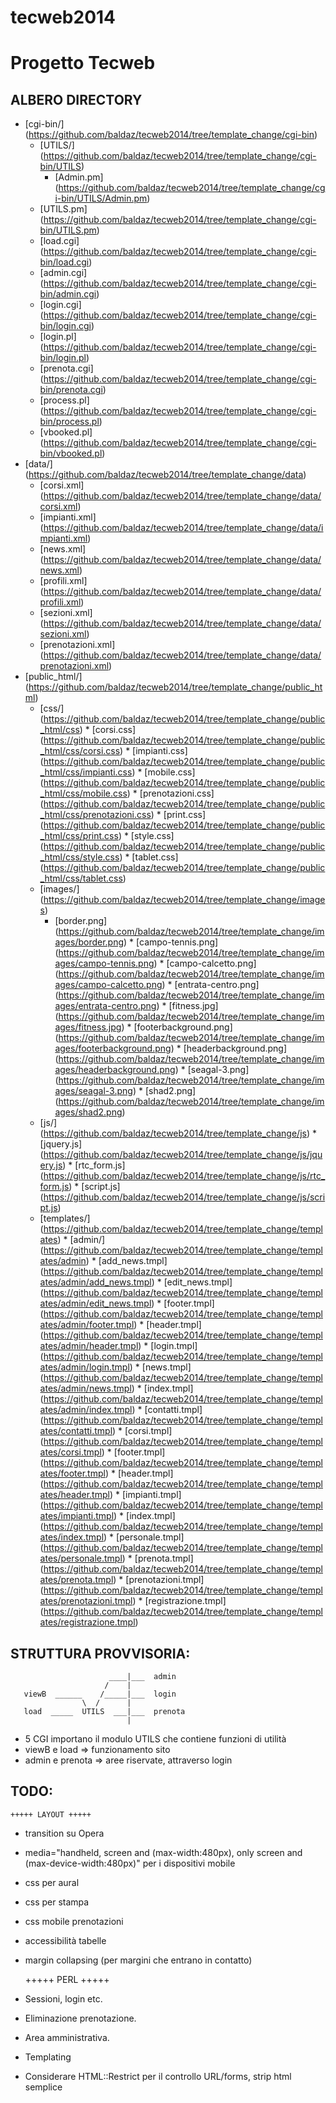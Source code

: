 tecweb2014
==========

# Progetto Tecweb

## ALBERO DIRECTORY

* [cgi-bin/] (https://github.com/baldaz/tecweb2014/tree/template_change/cgi-bin)
     * [UTILS/] (https://github.com/baldaz/tecweb2014/tree/template_change/cgi-bin/UTILS)
          * [Admin.pm] (https://github.com/baldaz/tecweb2014/tree/template_change/cgi-bin/UTILS/Admin.pm)
     * [UTILS.pm] (https://github.com/baldaz/tecweb2014/tree/template_change/cgi-bin/UTILS.pm)
     * [load.cgi] (https://github.com/baldaz/tecweb2014/tree/template_change/cgi-bin/load.cgi)	
     * [admin.cgi] (https://github.com/baldaz/tecweb2014/tree/template_change/cgi-bin/admin.cgi)
     * [login.cgi] (https://github.com/baldaz/tecweb2014/tree/template_change/cgi-bin/login.cgi)
     * [login.pl] (https://github.com/baldaz/tecweb2014/tree/template_change/cgi-bin/login.pl)
     * [prenota.cgi] (https://github.com/baldaz/tecweb2014/tree/template_change/cgi-bin/prenota.cgi)
     * [process.pl] (https://github.com/baldaz/tecweb2014/tree/template_change/cgi-bin/process.pl)
     * [vbooked.pl] (https://github.com/baldaz/tecweb2014/tree/template_change/cgi-bin/vbooked.pl)
* [data/] (https://github.com/baldaz/tecweb2014/tree/template_change/data)
     * [corsi.xml] (https://github.com/baldaz/tecweb2014/tree/template_change/data/corsi.xml) 
     * [impianti.xml] (https://github.com/baldaz/tecweb2014/tree/template_change/data/impianti.xml)
     * [news.xml] (https://github.com/baldaz/tecweb2014/tree/template_change/data/news.xml)	
     * [profili.xml] (https://github.com/baldaz/tecweb2014/tree/template_change/data/profili.xml)
     * [sezioni.xml] (https://github.com/baldaz/tecweb2014/tree/template_change/data/sezioni.xml)
     * [prenotazioni.xml] (https://github.com/baldaz/tecweb2014/tree/template_change/data/prenotazioni.xml)
* [public_html/] (https://github.com/baldaz/tecweb2014/tree/template_change/public_html)
     * [css/] (https://github.com/baldaz/tecweb2014/tree/template_change/public_html/css)
	  * [corsi.css] (https://github.com/baldaz/tecweb2014/tree/template_change/public_html/css/corsi.css)
	  * [impianti.css] (https://github.com/baldaz/tecweb2014/tree/template_change/public_html/css/impianti.css)
	  * [mobile.css] (https://github.com/baldaz/tecweb2014/tree/template_change/public_html/css/mobile.css)
	  * [prenotazioni.css] (https://github.com/baldaz/tecweb2014/tree/template_change/public_html/css/prenotazioni.css)
	  * [print.css] (https://github.com/baldaz/tecweb2014/tree/template_change/public_html/css/print.css)
	  * [style.css] (https://github.com/baldaz/tecweb2014/tree/template_change/public_html/css/style.css)
	  * [tablet.css] (https://github.com/baldaz/tecweb2014/tree/template_change/public_html/css/tablet.css)
     * [images/] (https://github.com/baldaz/tecweb2014/tree/template_change/images) 
          * [border.png] (https://github.com/baldaz/tecweb2014/tree/template_change/images/border.png)
	  * [campo-tennis.png] (https://github.com/baldaz/tecweb2014/tree/template_change/images/campo-tennis.png)
	  * [campo-calcetto.png] (https://github.com/baldaz/tecweb2014/tree/template_change/images/campo-calcetto.png)
	  * [entrata-centro.png] (https://github.com/baldaz/tecweb2014/tree/template_change/images/entrata-centro.png)
	  * [fitness.jpg] (https://github.com/baldaz/tecweb2014/tree/template_change/images/fitness.jpg)
	  * [footerbackground.png] (https://github.com/baldaz/tecweb2014/tree/template_change/images/footerbackground.png)
	  * [headerbackground.png] (https://github.com/baldaz/tecweb2014/tree/template_change/images/headerbackground.png)
	  * [seagal-3.png] (https://github.com/baldaz/tecweb2014/tree/template_change/images/seagal-3.png)
	  * [shad2.png] (https://github.com/baldaz/tecweb2014/tree/template_change/images/shad2.png)
     * [js/] (https://github.com/baldaz/tecweb2014/tree/template_change/js)
	  * [jquery.js] (https://github.com/baldaz/tecweb2014/tree/template_change/js/jquery.js)
	  * [rtc_form.js] (https://github.com/baldaz/tecweb2014/tree/template_change/js/rtc_form.js)
	  * [script.js] (https://github.com/baldaz/tecweb2014/tree/template_change/js/script.js)
     * [templates/] (https://github.com/baldaz/tecweb2014/tree/template_change/templates)
	  * [admin/] (https://github.com/baldaz/tecweb2014/tree/template_change/templates/admin)
	       * [add_news.tmpl] (https://github.com/baldaz/tecweb2014/tree/template_change/templates/admin/add_news.tmpl)
	       * [edit_news.tmpl] (https://github.com/baldaz/tecweb2014/tree/template_change/templates/admin/edit_news.tmpl)
	       * [footer.tmpl] (https://github.com/baldaz/tecweb2014/tree/template_change/templates/admin/footer.tmpl)
	       * [header.tmpl] (https://github.com/baldaz/tecweb2014/tree/template_change/templates/admin/header.tmpl)
	       * [login.tmpl] (https://github.com/baldaz/tecweb2014/tree/template_change/templates/admin/login.tmpl)
	       * [news.tmpl] (https://github.com/baldaz/tecweb2014/tree/template_change/templates/admin/news.tmpl)
	       * [index.tmpl] (https://github.com/baldaz/tecweb2014/tree/template_change/templates/admin/index.tmpl)
	  * [contatti.tmpl] (https://github.com/baldaz/tecweb2014/tree/template_change/templates/contatti.tmpl)
	  * [corsi.tmpl] (https://github.com/baldaz/tecweb2014/tree/template_change/templates/corsi.tmpl)
	  * [footer.tmpl] (https://github.com/baldaz/tecweb2014/tree/template_change/templates/footer.tmpl)
	  * [header.tmpl] (https://github.com/baldaz/tecweb2014/tree/template_change/templates/header.tmpl)
	  * [impianti.tmpl] (https://github.com/baldaz/tecweb2014/tree/template_change/templates/impianti.tmpl)
	  * [index.tmpl] (https://github.com/baldaz/tecweb2014/tree/template_change/templates/index.tmpl)
	  * [personale.tmpl] (https://github.com/baldaz/tecweb2014/tree/template_change/templates/personale.tmpl)
	  * [prenota.tmpl] (https://github.com/baldaz/tecweb2014/tree/template_change/templates/prenota.tmpl)
	  * [prenotazioni.tmpl] (https://github.com/baldaz/tecweb2014/tree/template_change/templates/prenotazioni.tmpl)
	  * [registrazione.tmpl] (https://github.com/baldaz/tecweb2014/tree/template_change/templates/registrazione.tmpl)


## STRUTTURA PROVVISORIA:
    
                          ____|___  admin
                         /    |
       viewB  ______    /_____|___  login 
                    \  /      |
       load  _____  UTILS  ___|___  prenota
                              |
           
- 5 CGI importano il modulo UTILS che contiene funzioni di utilità
- viewB e load => funzionamento sito
- admin e prenota => aree riservate, attraverso login

## TODO:

	+++++ LAYOUT +++++

- transition su Opera
- media="handheld, screen and (max-width:480px), only screen and (max-device-width:480px)" per i dispositivi mobile
- css per aural
- css per stampa
- css mobile prenotazioni
- accessibilità tabelle
- margin collapsing (per margini che entrano in contatto)

  	+++++ PERL +++++

- Sessioni, login etc.
- Eliminazione prenotazione.
- Area amministrativa.
- Templating
- Considerare HTML::Restrict per il controllo URL/forms, strip html semplice
